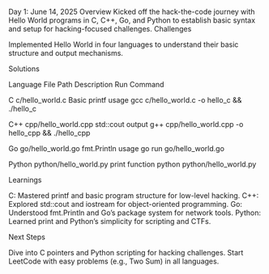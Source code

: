 Day 1: June 14, 2025
Overview
Kicked off the hack-the-code journey with Hello World programs in C, C++, Go, and Python to establish basic syntax and setup for hacking-focused challenges.
Challenges

Implemented Hello World in four languages to understand their basic structure and output mechanisms.

Solutions



Language
File Path
Description
Run Command



C
c/hello_world.c
Basic printf usage
gcc c/hello_world.c -o hello_c && ./hello_c


C++
cpp/hello_world.cpp
std::cout output
g++ cpp/hello_world.cpp -o hello_cpp && ./hello_cpp


Go
go/hello_world.go
fmt.Println usage
go run go/hello_world.go


Python
python/hello_world.py
print function
python python/hello_world.py


Learnings

C: Mastered printf and basic program structure for low-level hacking.
C++: Explored std::cout and iostream for object-oriented programming.
Go: Understood fmt.Println and Go’s package system for network tools.
Python: Learned print and Python’s simplicity for scripting and CTFs.

Next Steps

Dive into C pointers and Python scripting for hacking challenges.
Start LeetCode with easy problems (e.g., Two Sum) in all languages.

